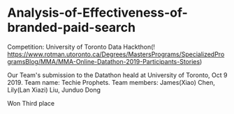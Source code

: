 # Analysis-of-Effectiveness-of-branded-paid-search

Competition: University of Toronto Data Hackthon(! https://www.rotman.utoronto.ca/Degrees/MastersPrograms/SpecializedProgramsBlog/MMA/MMA-Online-Datathon-2019-Participants-Stories)

Our Team's submission to the Datathon heald at University of Toronto, Oct 9 2019. Team name: Techie Prophets.  Team members: James(Xiao) Chen, Lily(Lan Xiazi) Liu, Junduo Dong

Won Third place
